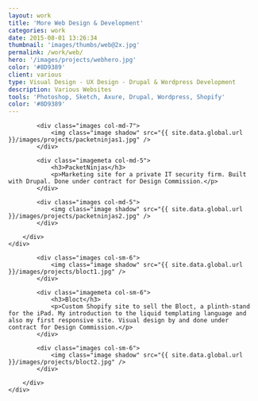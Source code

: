 ```yaml
---
layout: work
title: 'More Web Design & Development'
categories: work
date: 2015-08-01 13:26:34
thumbnail: 'images/thumbs/web@2x.jpg'
permalink: /work/web/
hero: '/images/projects/webhero.jpg'
color: '#8D9389'
client: various
type: Visual Design - UX Design - Drupal & Wordpress Development
description: Various Websites
tools: 'Photoshop, Sketch, Axure, Drupal, Wordpress, Shopify'
color: '#8D9389'
---
```


<section class="projectsection dark">
    <div class="container">
        <div class="row">
  
            <div class="images col-md-7">
                <img class="image shadow" src="{{ site.data.global.url }}/images/projects/packetninjas1.jpg" />
            </div>

            <div class="imagemeta col-md-5">
                <h3>PacketNinjas</h3>
                <p>Marketing site for a private IT security firm. Built with Drupal. Done under contract for Design Commission.</p>
            </div>

            <div class="images col-md-5">
                <img class="image shadow" src="{{ site.data.global.url }}/images/projects/packetninjas2.jpg" />
            </div>

        </div>   
    </div>
</section>

<section class="projectsection">
    <div class="container">
        <div class="row">
  
            <div class="images col-sm-6">
                <img class="image shadow" src="{{ site.data.global.url }}/images/projects/bloct1.jpg" />
            </div>

            <div class="imagemeta col-sm-6">
                <h3>Bloct</h3>
                <p>Custom Shopify site to sell the Bloct, a plinth-stand for the iPad. My introduction to the liquid templating language and also my first responsive site. Visual design by and done under contract for Design Commission.</p>
            </div>
            
            <div class="images col-sm-6">
                <img class="image shadow" src="{{ site.data.global.url }}/images/projects/bloct2.jpg" />
            </div>

        </div>   
    </div>
</section>


